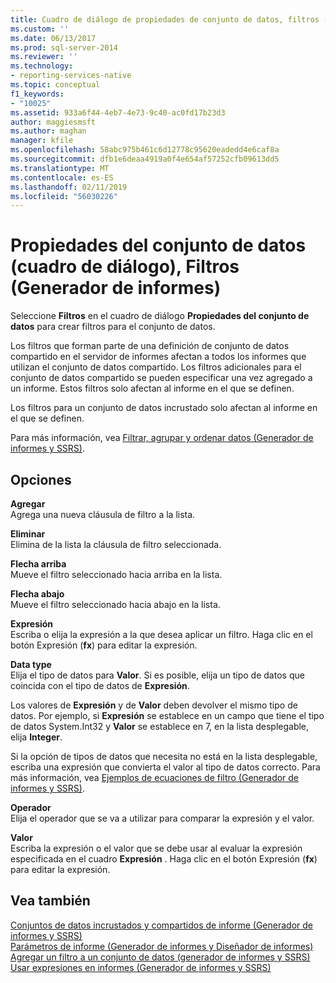 ```yaml
---
title: Cuadro de diálogo de propiedades de conjunto de datos, filtros (generador de informes) | Microsoft Docs
ms.custom: ''
ms.date: 06/13/2017
ms.prod: sql-server-2014
ms.reviewer: ''
ms.technology:
- reporting-services-native
ms.topic: conceptual
f1_keywords:
- "10025"
ms.assetid: 933a6f44-4eb7-4e73-9c40-ac0fd17b23d3
author: maggiesmsft
ms.author: maghan
manager: kfile
ms.openlocfilehash: 58abc975b461c6d12778c95620eadedd4e6caf8a
ms.sourcegitcommit: dfb1e6deaa4919a0f4e654af57252cfb09613dd5
ms.translationtype: MT
ms.contentlocale: es-ES
ms.lasthandoff: 02/11/2019
ms.locfileid: "56030226"
---
```

# <a name="dataset-properties-dialog-box-filters-report-builder"></a>Propiedades del conjunto de datos (cuadro de diálogo), Filtros (Generador de informes)
  Seleccione **Filtros** en el cuadro de diálogo **Propiedades del conjunto de datos** para crear filtros para el conjunto de datos.  
  
 Los filtros que forman parte de una definición de conjunto de datos compartido en el servidor de informes afectan a todos los informes que utilizan el conjunto de datos compartido. Los filtros adicionales para el conjunto de datos compartido se pueden especificar una vez agregado a un informe. Estos filtros solo afectan al informe en el que se definen.  
  
 Los filtros para un conjunto de datos incrustado solo afectan al informe en el que se definen.  
  
 Para más información, vea [Filtrar, agrupar y ordenar datos &#40;Generador de informes y SSRS&#41;](report-design/filter-group-and-sort-data-report-builder-and-ssrs.md).  
  
## <a name="options"></a>Opciones  
 **Agregar**  
 Agrega una nueva cláusula de filtro a la lista.  
  
 **Eliminar**  
 Elimina de la lista la cláusula de filtro seleccionada.  
  
 **Flecha arriba**  
 Mueve el filtro seleccionado hacia arriba en la lista.  
  
 **Flecha abajo**  
 Mueve el filtro seleccionado hacia abajo en la lista.  
  
 **Expresión**  
 Escriba o elija la expresión a la que desea aplicar un filtro. Haga clic en el botón Expresión (**fx**) para editar la expresión.  
  
 **Data type**  
 Elija el tipo de datos para **Valor**. Si es posible, elija un tipo de datos que coincida con el tipo de datos de **Expresión**.  
  
 Los valores de **Expresión** y de **Valor** deben devolver el mismo tipo de datos. Por ejemplo, si **Expresión** se establece en un campo que tiene el tipo de datos System.Int32 y **Valor** se establece en 7, en la lista desplegable, elija **Integer**.  
  
 Si la opción de tipos de datos que necesita no está en la lista desplegable, escriba una expresión que convierta el valor al tipo de datos correcto. Para más información, vea [Ejemplos de ecuaciones de filtro &#40;Generador de informes y SSRS&#41;](report-design/filter-equation-examples-report-builder-and-ssrs.md).  
  
 **Operador**  
 Elija el operador que se va a utilizar para comparar la expresión y el valor.  
  
 **Valor**  
 Escriba la expresión o el valor que se debe usar al evaluar la expresión especificada en el cuadro **Expresión** . Haga clic en el botón Expresión (**fx**) para editar la expresión.  
  
## <a name="see-also"></a>Vea también  
 [Conjuntos de datos incrustados y compartidos de informe &#40;Generador de informes y SSRS&#41;](report-data/report-embedded-datasets-and-shared-datasets-report-builder-and-ssrs.md)   
 [Parámetros de informe &#40;Generador de informes y Diseñador de informes&#41;](report-design/report-parameters-report-builder-and-report-designer.md)   
 [Agregar un filtro a un conjunto de datos &#40;generador de informes y SSRS&#41;](report-data/add-a-filter-to-a-dataset-report-builder-and-ssrs.md)   
 [Usar expresiones en informes &#40;Generador de informes y SSRS&#41;](report-design/expression-uses-in-reports-report-builder-and-ssrs.md)  
  
  
